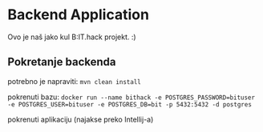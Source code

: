 # Backend Application

Ovo je naš jako kul B:IT.hack projekt. :) 

## Pokretanje backenda
potrebno je napraviti:
`mvn clean install`

pokrenuti bazu:
`docker run --name bithack -e POSTGRES_PASSWORD=bituser -e POSTGRES_USER=bituser -e POSTGRES_DB=bit -p 5432:5432 -d postgres`

pokrenuti aplikaciju (najakse preko Intellij-a)

